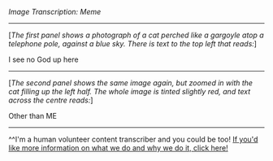 *Image Transcription: Meme*

---

[*The first panel shows a photograph of a cat perched like a gargoyle atop a telephone pole, against a blue sky. There is text to the top left that reads:*]

I see no God up here

---

[*The second panel shows the same image again, but zoomed in with the cat filling up the left half. The whole image is tinted slightly red, and text across the centre reads:*]

Other than ME

---

^^I'm&#32;a&#32;human&#32;volunteer&#32;content&#32;transcriber&#32;and&#32;you&#32;could&#32;be&#32;too!&#32;[If&#32;you'd&#32;like&#32;more&#32;information&#32;on&#32;what&#32;we&#32;do&#32;and&#32;why&#32;we&#32;do&#32;it,&#32;click&#32;here!](https://www.reddit.com/r/TranscribersOfReddit/wiki/index)
